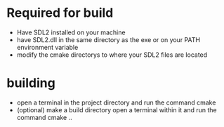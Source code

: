 # Required  for build
- Have SDL2 installed on your machine
- have SDL2.dll in the same directory as the exe or on your PATH environment variable
- modify the cmake directorys to where your SDL2 files are located 

# building
- open a terminal in the project directory and run the command cmake
- (optional) make a build directory open a terminal within it and run the command cmake ..